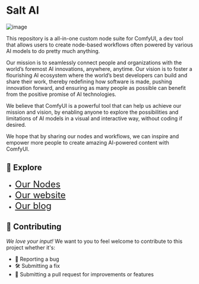 # Salt AI 

![image](https://github.com/get-salt-AI/SaltAI/assets/474873/48a6fe00-6a29-407a-8d26-5b0ab5995ce4)


This repository is a all-in-one custom node suite for ComfyUI, a dev tool that allows users to create node-based workflows often powered by various AI models to do pretty much anything. 

Our mission is to seamlessly connect people and organizations with the world’s foremost AI innovations, anywhere, anytime. 
Our vision is to foster a flourishing AI ecosystem where the world’s best developers can build and share their work, thereby redefining how software is made, pushing innovation forward, and ensuring as many people as possible can benefit from the positive promise of AI technologies.

We believe that ComfyUI is a powerful tool that can help us achieve our mission and vision, by enabling anyone to explore the possibilities and limitations of AI models in a visual and interactive way, without coding if desired.

We hope that by sharing our nodes and workflows, we can inspire and empower more people to create amazing AI-powered content with ComfyUI.

## 🧭 Explore


- <font size="5">[Our Nodes](https://github.com/get-salt-AI/SaltAI/tree/main/nodes)</font>
- <font size="5">[Our website](https://getsalt.ai)</font>
- <font size="5">[Our blog](https://blog.getsalt.ai/)</font>


## 🤝 Contributing 
_We love your input!_ We want to you to feel welcome to contribute to this project whether it's:

- 🐛 Reporting a bug 
- 🛠️ Submitting a fix 
- 🚀 Submitting a pull request for improvements or features
